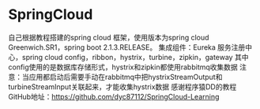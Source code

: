 # SpringCloud
自己根据教程搭建的spring cloud 框架，使用版本为spring cloud Greenwich.SR1，spring boot 2.1.3.RELEASE。
集成组件：Eureka 服务注册中心，spring cloud config，ribbon，hystrix，turbine，zipkin，gateway
其中config使用的是数据库存储形式，hystrix和zipkin都使用rabbitmq收集数据
注意：当应用都启动后需要手动在rabbitmq中把hystrixStreamOutput和turbineStreamInput关联起来，才能收集hystrix数据
感谢程序猿DD的教程 GitHub地址：https://github.com/dyc87112/SpringCloud-Learning

